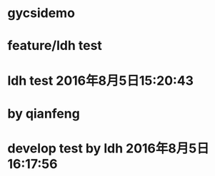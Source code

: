 # gycsidemo
# feature/ldh test
# ldh test 2016年8月5日15:20:43

# by qianfeng

# develop test by ldh 2016年8月5日16:17:56